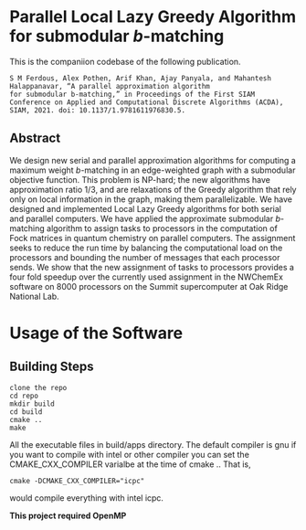 # Parallel Local Lazy Greedy Algorithm for submodular $b$-matching
This is the companiion codebase of the following publication.
```
S M Ferdous, Alex Pothen, Arif Khan, Ajay Panyala, and Mahantesh Halappanavar, “A parallel approximation algorithm 
for submodular b-matching,” in Proceedings of the First SIAM Conference on Applied and Computational Discrete Algorithms (ACDA),
SIAM, 2021. doi: 10.1137/1.9781611976830.5.

```

## Abstract

We design  new serial and parallel approximation algorithms for computing a maximum weight $b$-matching in an edge-weighted graph with a submodular objective function. This problem is NP-hard; the new algorithms have approximation ratio $1/3$, and are relaxations of the Greedy algorithm that rely only on local information in the graph, making them parallelizable. We have designed and implemented Local Lazy Greedy algorithms for both serial and parallel computers. We have applied the approximate submodular 
$b$-matching algorithm to assign tasks to processors in the computation of Fock matrices in quantum chemistry on parallel computers. The assignment seeks to reduce the run time by  balancing the computational load  on the processors and bounding the number of messages that each processor  sends. 
We show that the new assignment of tasks to processors provides a four fold speedup over the currently used assignment in the NWChemEx software on $8000$ processors on the Summit supercomputer at Oak Ridge National Lab.

# Usage of the Software

## Building Steps

```
clone the repo
cd repo
mkdir build
cd build
cmake ..
make
```

All the executable files in build/apps directory.
The default compiler is gnu if you want to compile with intel or other compiler you can set the CMAKE_CXX_COMPILER varialbe at the time of cmake ..
That is,
```
cmake -DCMAKE_CXX_COMPILER="icpc" 
```
would compile everything with intel icpc.


**This project required OpenMP**
